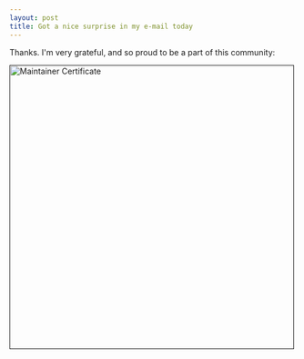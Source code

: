 ```yaml
---
layout: post
title: Got a nice surprise in my e-mail today
---
```


Thanks. I'm very grateful, and
so proud to be a part of this community:



<a href=""><img src="{{site.url}}/images/maintainer-certificate.png" align="middle" height="500" alt="Maintainer Certificate"></a>

